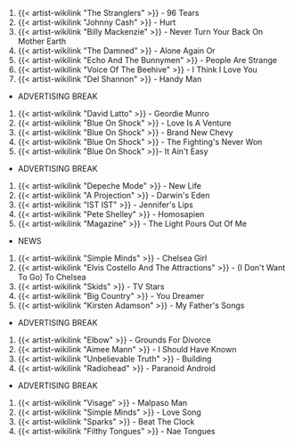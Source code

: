 1. {{< artist-wikilink "The Stranglers" >}} - 96 Tears
2. {{< artist-wikilink "Johnny Cash" >}} - Hurt
3. {{< artist-wikilink "Billy Mackenzie" >}} - Never Turn Your Back On Mother Earth
4. {{< artist-wikilink "The Damned" >}} - Alone Again Or
5. {{< artist-wikilink "Echo And The Bunnymen" >}} - People Are Strange
6. {{< artist-wikilink "Voice Of The Beehive" >}} - I Think I Love You
7. {{< artist-wikilink "Del Shannon" >}} - Handy Man

- ADVERTISING BREAK

1. {{< artist-wikilink "David Latto" >}} - Geordie Munro
2. {{< artist-wikilink "Blue On Shock" >}} - Love Is A Venture
3. {{< artist-wikilink "Blue On Shock" >}} - Brand New Chevy
4. {{< artist-wikilink "Blue On Shock" >}} - The Fighting's Never Won
5. {{< artist-wikilink "Blue On Shock" >}}- It Ain't Easy

- ADVERTISING BREAK

1. {{< artist-wikilink "Depeche Mode" >}} - New Life
2. {{< artist-wikilink "A Projection" >}} - Darwin's Eden
3. {{< artist-wikilink "IST IST" >}} - Jennifer's Lips
4. {{< artist-wikilink "Pete Shelley" >}} - Homosapien
5. {{< artist-wikilink "Magazine" >}} - The Light Pours Out Of Me

- NEWS

1. {{< artist-wikilink "Simple Minds" >}} - Chelsea Girl
2. {{< artist-wikilink "Elvis Costello And The Attractions" >}} - (I Don't Want To Go) To Chelsea
3. {{< artist-wikilink "Skids" >}} - TV Stars
4. {{< artist-wikilink "Big Country" >}} - You Dreamer
5. {{< artist-wikilink "Kirsten Adamson" >}} - My Father's Songs

- ADVERTISING BREAK

1. {{< artist-wikilink "Elbow" >}} - Grounds For Divorce
2. {{< artist-wikilink "Aimee Mann" >}} - I Should Have Known
3. {{< artist-wikilink "Unbelievable Truth" >}} - Building
4. {{< artist-wikilink "Radiohead" >}} - Paranoid Android

- ADVERTISING BREAK

1. {{< artist-wikilink "Visage" >}} - Malpaso Man
2. {{< artist-wikilink "Simple Minds" >}} - Love Song
3. {{< artist-wikilink "Sparks" >}} - Beat The Clock
4. {{< artist-wikilink "Filthy Tongues" >}} - Nae Tongues

